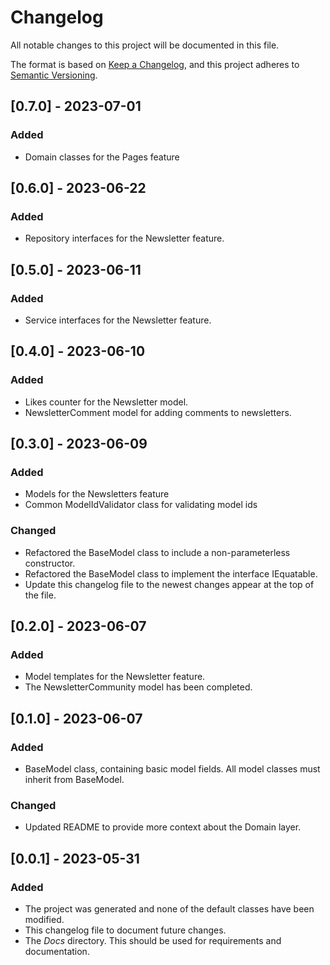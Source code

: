 ﻿# Changelog

All notable changes to this project will be documented in this file.

The format is based on [Keep a Changelog](https://keepachangelog.com/en/1.0.0/),
and this project adheres to [Semantic Versioning](https://semver.org/spec/v2.0.0.html).

## [0.7.0] - 2023-07-01
### Added
- Domain classes for the Pages feature

## [0.6.0] - 2023-06-22
### Added
- Repository interfaces for the Newsletter feature.

## [0.5.0] - 2023-06-11
### Added
- Service interfaces for the Newsletter feature.

## [0.4.0] - 2023-06-10
### Added
- Likes counter for the Newsletter model.
- NewsletterComment model for adding comments to newsletters.

## [0.3.0] - 2023-06-09
### Added
- Models for the Newsletters feature
- Common ModelIdValidator class for validating model ids

### Changed
- Refactored the BaseModel class to include a non-parameterless constructor.
- Refactored the BaseModel class to implement the interface IEquatable.
- Update this changelog file to the newest changes appear at the top of the file.

## [0.2.0] - 2023-06-07
### Added
- Model templates for the Newsletter feature.
- The NewsletterCommunity model has been completed.

## [0.1.0] - 2023-06-07
### Added
- BaseModel class, containing basic model fields. All model classes must inherit
  from BaseModel.

### Changed
- Updated README to provide more context about the Domain layer.

## [0.0.1] - 2023-05-31
### Added
- The project was generated and none of the default classes have been modified.
- This changelog file to document future changes.
- The _Docs_ directory. This should be used for requirements and documentation.
